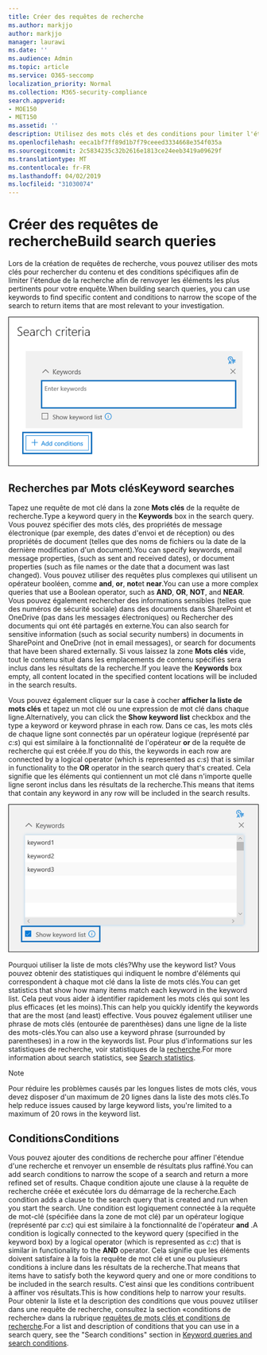 ```yaml
---
title: Créer des requêtes de recherche
ms.author: markjjo
author: markjjo
manager: laurawi
ms.date: ''
ms.audience: Admin
ms.topic: article
ms.service: O365-seccomp
localization_priority: Normal
ms.collection: M365-security-compliance
search.appverid:
- MOE150
- MET150
ms.assetid: ''
description: Utilisez des mots clés et des conditions pour limiter l'étendue de la recherche lors de la recherche de données lors de l'utilisation de l'enquête sur les données dans Microsoft 365.
ms.openlocfilehash: eeca1bf7ff89d1b7f79ceeed3334668e354f035a
ms.sourcegitcommit: 2c5834235c32b2616e1813ce24eeb3419a09629f
ms.translationtype: MT
ms.contentlocale: fr-FR
ms.lasthandoff: 04/02/2019
ms.locfileid: "31030074"
---
```

# <a name="build-search-queries"></a><span data-ttu-id="e4167-103">Créer des requêtes de recherche</span><span class="sxs-lookup"><span data-stu-id="e4167-103">Build search queries</span></span>

<span data-ttu-id="e4167-104">Lors de la création de requêtes de recherche, vous pouvez utiliser des mots clés pour rechercher du contenu et des conditions spécifiques afin de limiter l'étendue de la recherche afin de renvoyer les éléments les plus pertinents pour votre enquête.</span><span class="sxs-lookup"><span data-stu-id="e4167-104">When building search queries, you can use keywords to find specific content and conditions to narrow the scope of the search to return items that are most relevant to your investigation.</span></span>

![Utiliser des mots clés et des conditions pour affiner les résultats d'une recherche](../media/SearchQueryBox.png)

## <a name="keyword-searches"></a><span data-ttu-id="e4167-106">Recherches par Mots clés</span><span class="sxs-lookup"><span data-stu-id="e4167-106">Keyword searches</span></span>

<span data-ttu-id="e4167-107">Tapez une requête de mot clé dans la zone **Mots clés** de la requête de recherche.</span><span class="sxs-lookup"><span data-stu-id="e4167-107">Type a keyword query in the **Keywords** box in the search query.</span></span> <span data-ttu-id="e4167-108">Vous pouvez spécifier des mots clés, des propriétés de message électronique (par exemple, des dates d'envoi et de réception) ou des propriétés de document (telles que des noms de fichiers ou la date de la dernière modification d'un document).</span><span class="sxs-lookup"><span data-stu-id="e4167-108">You can specify keywords, email message properties, (such as sent and received dates), or document properties (such as file names or the date that a document was last changed).</span></span> <span data-ttu-id="e4167-109">Vous pouvez utiliser des requêtes plus complexes qui utilisent un opérateur booléen, comme **and**, **or**, **not**et **near**.</span><span class="sxs-lookup"><span data-stu-id="e4167-109">You can use a more complex queries that use a Boolean operator, such as **AND**, **OR**, **NOT**, and **NEAR**.</span></span> <span data-ttu-id="e4167-110">Vous pouvez également rechercher des informations sensibles (telles que des numéros de sécurité sociale) dans des documents dans SharePoint et OneDrive (pas dans les messages électroniques) ou Rechercher des documents qui ont été partagés en externe.</span><span class="sxs-lookup"><span data-stu-id="e4167-110">You can also search for sensitive information (such as social security numbers) in documents in SharePoint and OneDrive (not in email messages), or search for documents that have been shared externally.</span></span> <span data-ttu-id="e4167-111">Si vous laissez la zone **Mots clés** vide, tout le contenu situé dans les emplacements de contenu spécifiés sera inclus dans les résultats de la recherche.</span><span class="sxs-lookup"><span data-stu-id="e4167-111">If you leave the **Keywords** box empty, all content located in the specified content locations will be included in the search results.</span></span>
    
<span data-ttu-id="e4167-112">Vous pouvez également cliquer sur la case à cocher **afficher la liste de mots clés** et tapez un mot clé ou une expression de mot clé dans chaque ligne.</span><span class="sxs-lookup"><span data-stu-id="e4167-112">Alternatively, you can click the **Show keyword list** checkbox and the type a keyword or keyword phrase in each row.</span></span> <span data-ttu-id="e4167-113">Dans ce cas, les mots clés de chaque ligne sont connectés par un opérateur logique (représenté par *c:s*) qui est similaire à la fonctionnalité de l'opérateur **or** de la requête de recherche qui est créée.</span><span class="sxs-lookup"><span data-stu-id="e4167-113">If you do this, the keywords in each row are connected by a logical operator (which is represented as *c:s*) that is similar in functionality to the **OR** operator in the search query that's created.</span></span> <span data-ttu-id="e4167-114">Cela signifie que les éléments qui contiennent un mot clé dans n'importe quelle ligne seront inclus dans les résultats de la recherche.</span><span class="sxs-lookup"><span data-stu-id="e4167-114">This means that items that contain any keyword in any row will be included in the search results.</span></span>

![Utiliser la liste de mots clés pour obtenir des statistiques sur chaque mot clé dans la requête](../media/KeywordListSearch.png)

<span data-ttu-id="e4167-116">Pourquoi utiliser la liste de mots clés?</span><span class="sxs-lookup"><span data-stu-id="e4167-116">Why use the keyword list?</span></span> <span data-ttu-id="e4167-117">Vous pouvez obtenir des statistiques qui indiquent le nombre d'éléments qui correspondent à chaque mot clé dans la liste de mots clés.</span><span class="sxs-lookup"><span data-stu-id="e4167-117">You can get statistics that show how many items match each keyword in the keyword list.</span></span> <span data-ttu-id="e4167-118">Cela peut vous aider à identifier rapidement les mots clés qui sont les plus efficaces (et les moins).</span><span class="sxs-lookup"><span data-stu-id="e4167-118">This can help you quickly identify the keywords that are the most (and least) effective.</span></span> <span data-ttu-id="e4167-119">Vous pouvez également utiliser une phrase de mots clés (entourée de parenthèses) dans une ligne de la liste des mots-clés.</span><span class="sxs-lookup"><span data-stu-id="e4167-119">You can also use a keyword phrase (surrounded by parentheses) in a row in the keywords list.</span></span> <span data-ttu-id="e4167-120">Pour plus d'informations sur les statistiques de recherche, voir statistiques de la [recherche](search-statistics.md).</span><span class="sxs-lookup"><span data-stu-id="e4167-120">For more information about search statistics, see [Search statistics](search-statistics.md).</span></span>

> [!NOTE]
> <span data-ttu-id="e4167-121">Pour réduire les problèmes causés par les longues listes de mots clés, vous devez disposer d'un maximum de 20 lignes dans la liste des mots clés.</span><span class="sxs-lookup"><span data-stu-id="e4167-121">To help reduce issues caused by large keyword lists, you're limited to a maximum of 20 rows in the keyword list.</span></span>

## <a name="conditions"></a><span data-ttu-id="e4167-122">Conditions</span><span class="sxs-lookup"><span data-stu-id="e4167-122">Conditions</span></span>
    
<span data-ttu-id="e4167-123">Vous pouvez ajouter des conditions de recherche pour affiner l'étendue d'une recherche et renvoyer un ensemble de résultats plus raffiné.</span><span class="sxs-lookup"><span data-stu-id="e4167-123">You can add search conditions to narrow the scope of a search and return a more refined set of results.</span></span> <span data-ttu-id="e4167-124">Chaque condition ajoute une clause à la requête de recherche créée et exécutée lors du démarrage de la recherche.</span><span class="sxs-lookup"><span data-stu-id="e4167-124">Each condition adds a clause to the search query that is created and run when you start the search.</span></span> <span data-ttu-id="e4167-125">Une condition est logiquement connectée à la requête de mot-clé (spécifiée dans la zone de mot clé) par un opérateur logique (représenté par *c:c*) qui est similaire à la fonctionnalité de l'opérateur **and** .</span><span class="sxs-lookup"><span data-stu-id="e4167-125">A condition is logically connected to the keyword query (specified in the keyword box) by a logical operator (which is represented as *c:c*) that is similar in functionality to the **AND** operator.</span></span> <span data-ttu-id="e4167-126">Cela signifie que les éléments doivent satisfaire à la fois la requête de mot clé et une ou plusieurs conditions à inclure dans les résultats de la recherche.</span><span class="sxs-lookup"><span data-stu-id="e4167-126">That means that items have to satisfy both the keyword query and one or more conditions to be included in the search results.</span></span> <span data-ttu-id="e4167-127">C’est ainsi que les conditions contribuent à affiner vos résultats.</span><span class="sxs-lookup"><span data-stu-id="e4167-127">This is how conditions help to narrow your results.</span></span> <span data-ttu-id="e4167-128">Pour obtenir la liste et la description des conditions que vous pouvez utiliser dans une requête de recherche, consultez la section «conditions de recherche» dans la rubrique [requêtes de mots clés et conditions de recherche](../keyword-queries-and-search-conditions.md#search-conditions).</span><span class="sxs-lookup"><span data-stu-id="e4167-128">For a list and description of conditions that you can use in a search query, see the "Search conditions" section in [Keyword queries and search conditions](../keyword-queries-and-search-conditions.md#search-conditions).</span></span>
